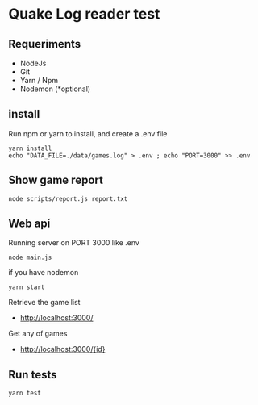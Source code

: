 # Quake Log reader test

## Requeriments
* NodeJs
* Git
* Yarn / Npm
* Nodemon (*optional)

## install

Run npm or yarn to install, and create a .env file

    yarn install
    echo "DATA_FILE=./data/games.log" > .env ; echo "PORT=3000" >> .env

## Show game report

    node scripts/report.js report.txt

## Web apí
Running server on PORT 3000 like .env

    node main.js

if you have nodemon

    yarn start

Retrieve the game list
* [http://localhost:3000/](http://localhost:3000/)

Get any of games
* [http://localhost:3000/{id}](http://localhost:3000/2)


## Run tests

    yarn test

